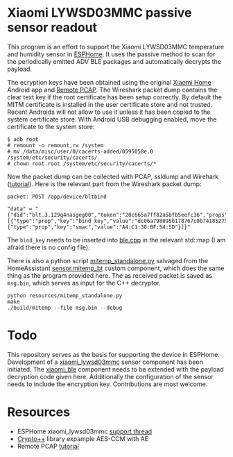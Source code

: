 # Xiaomi LYWSD03MMC passive sensor readout
This program is an effort to support the Xiaomi LYWSD03MMC temperature and humidity sensor in [ESPHome](https://esphome.io/). It uses the passive method to scan for the periodically emitted ADV BLE packages and automatically decrypts the payload.

The ecryption keys have been obtained using the original [Xiaomi Home](https://play.google.com/store/apps/details?id=com.xiaomi.smarthome&hl=en) Android app and [Remote PCAP](https://play.google.com/store/apps/details?id=com.egorovandreyrm.pcapremote&hl=en). The Wireshark packet dump contains the clear text key if the root certificate has been setup correctly. By default the MITM certificate is installed in the user certificate store and not trusted. Recent Androids will not allow to use it unless it has been copied to the system certificate store. With Android USB debugging enabled, move the certificate to the system store:

```
$ adb root
# remount -o remount,rw /system
# mv /data/misc/user/0/cacerts-added/0595058e.0 /system/etc/security/cacerts/
# chown root.root /system/etc/security/cacerts/*

```
Now the packet dump can be collected with PCAP, ssldump and Wirehark ([tutorial](https://egorovandreyrm.com/pcap-remote-tutorial/)). Here is the relevant part from the Wireshark packet dump:

```
packet: POST /app/device/bltbind

"data" = "{"did":"blt.3.129q4nasgeg00","token":"20c665a7ff82a5bfb5eefc36","props":[{"type":"prop","key":"bind_key","value":"dc06a798095b178767c0b74185275352"},{"type":"prop","key":"smac","value":"A4:C1:38:BF:54:5D"}]}"
```

The ``bind_key`` needs to be inserted into [ble.cpp](https://github.com/ahpohl/xiaomi_lywsd03mmc/blob/master/src/ble.cpp) in the relevant std::map (I am afraid there is no config file).

There is also a python script [mitemp_standalone.py](https://github.com/ahpohl/xiaomi_lywsd03mmc/blob/master/resources/mitemp_standalone.py) salvaged from the HomeAssistant [sensor.mitemp_bt](https://github.com/custom-components/sensor.mitemp_bt) custom component, which does the same thing as the program provided here. The as received packet is saved as ``msg.bin``, which serves as input for the C++ decryptor.

```
python resources/mitemp_standalone.py
make
./build/mitemp --file msg.bin --debug
```

# Todo
This repository serves as the basis for supporting the device in ESPHome. Development of a [xiaomi_lywsd03mmc](https://github.com/ahpohl/esphome/tree/xiaomi_lywsd03mmc) sensor component has been initiated. The [xiaomi_ble](https://github.com/ahpohl/esphome/tree/dev/esphome/components/xiaomi_ble) component needs to be extended with the payload decryption code given here. Additionally the configuration of the sensor needs to include the encryption key. Contributions are most welcome.

# Resources
 - ESPHome xiaomi_lywsd03mmc [support thread](https://github.com/esphome/feature-requests/issues/552)
 - [Crypto++](https://www.cryptopp.com/) library expample AES-CCM with AE
 - Remote PCAP [tutorial](https://egorovandreyrm.com/pcap-remote-tutorial/)
